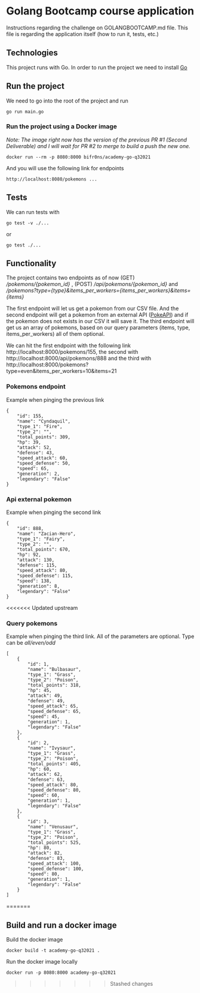 # Golang Bootcamp course application

Instructions regarding the challenge on GOLANGBOOTCAMP.md file. This file is regarding the application itself (how to run it, tests, etc.)

## Technologies

This project runs with Go. In order to run the project we need to install [Go](https://golang.org/doc/install)

## Run the project

We need to go into the root of the project and run

    go run main.go

### Run the project using a Docker image

_Note: The image right now has the version of the previous PR #1 (Second Deliverable) and I will wait for PR #2 to merge to build a push the new one._

    docker run --rm -p 8080:8000 bifr0ns/academy-go-q32021

And you will use the following link for endpoints

    http://localhost:8080/pokemons ...

## Tests

We can run tests with

    go test -v ./...

or

    go test ./...

## Functionality

The project contains two endpoints as of now (GET) _/pokemons/{pokemon_id}_ , (POST) _/api/pokemons/{pokemon_id}_ and _/pokemons?type={type}&items_per_workers={items_per_workers}&items={items}_

The first endpoint will let us get a pokemon from our CSV file. And the second endpoint will get a pokemon from an external API ([PokeAPI](https://pokeapi.co/)) and if the pokemon does not exists in our CSV it will save it. The third endpoint will get us an array of pokemons, based on our query parameters (items, type, items_per_workers) all of them optional.

We can hit the first endpoint with the following link http://localhost:8000/pokemons/155, the second with http://localhost:8000/api/pokemons/888 and the third with http://localhost:8000/pokemons?type=even&items_per_workers=10&items=21

### Pokemons endpoint

Example when pinging the previous link

    {
        "id": 155,
        "name": "Cyndaquil",
        "type_1": "Fire",
        "type_2": "",
        "total_points": 309,
        "hp": 39,
        "attack": 52,
        "defense": 43,
        "speed_attack": 60,
        "speed_defense": 50,
        "speed": 65,
        "generation": 2,
        "legendary": "False"
    }

### Api external pokemon

Example when pinging the second link

    {
        "id": 888,
        "name": "Zacian-Hero",
        "type_1": "Fairy",
        "type_2": "",
        "total_points": 670,
        "hp": 92,
        "attack": 130,
        "defense": 115,
        "speed_attack": 80,
        "speed_defense": 115,
        "speed": 138,
        "generation": 8,
        "legendary": "False"
    }

<<<<<<< Updated upstream
### Query pokemons

Example when pinging the third link. All of the parameters are optional.
Type can be _all/even/odd_

    [
        {
            "id": 1,
            "name": "Bulbasaur",
            "type_1": "Grass",
            "type_2": "Poison",
            "total_points": 318,
            "hp": 45,
            "attack": 49,
            "defense": 49,
            "speed_attack": 65,
            "speed_defense": 65,
            "speed": 45,
            "generation": 1,
            "legendary": "False"
        },
        {
            "id": 2,
            "name": "Ivysaur",
            "type_1": "Grass",
            "type_2": "Poison",
            "total_points": 405,
            "hp": 60,
            "attack": 62,
            "defense": 63,
            "speed_attack": 80,
            "speed_defense": 80,
            "speed": 60,
            "generation": 1,
            "legendary": "False"
        },
        {
            "id": 3,
            "name": "Venusaur",
            "type_1": "Grass",
            "type_2": "Poison",
            "total_points": 525,
            "hp": 80,
            "attack": 82,
            "defense": 83,
            "speed_attack": 100,
            "speed_defense": 100,
            "speed": 80,
            "generation": 1,
            "legendary": "False"
        }
    ]
=======
## Build and run a docker image

Build the docker image

    docker build -t academy-go-q32021 .

Run the docker image locally

    docker run -p 8080:8000 academy-go-q32021
>>>>>>> Stashed changes
